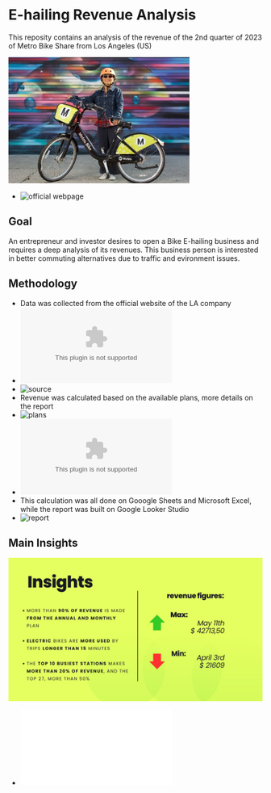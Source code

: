 # E-hailing Revenue Analysis

This reposity contains an analysis of the revenue of the 2nd quarter of 2023 of Metro Bike Share from Los Angeles (US)

![cover](cover_bikes_LA.jpg)

- ![official webpage](https://bikeshare.metro.net/)

## Goal
An entrepreneur and investor desires to open a Bike E-hailing business and requires a deep analysis of its revenues. This business person is interested in better commuting alternatives due to traffic and evironment issues.

## Methodology 
 - Data was collected from the official website of the LA company
 - ![data](bike-trips.csv)
 - ![source](https://bikeshare.metro.net/about/data/)
 - Revenue was calculated based on the available plans, more details on the report
 - ![plans](https://bikeshare.metro.net/signup/#/)
 - ![transformed data for the dashboard](coordenates_bike-trips.xlsx)
 - This calculation was all done on Gooogle Sheets and Microsoft Excel, while the report was built on Google Looker Studio
 - ![report](https://lookerstudio.google.com/reporting/4ff55ecc-9e2d-4613-875a-736c9b70043c)

## Main Insights
![insights](4.jpg)

- ![report as a pdf](E-hailing_Report.pdf)
